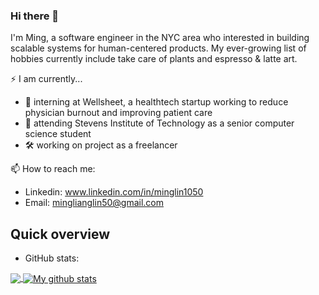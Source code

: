 ### Hi there 👋

I'm Ming, a software engineer in the NYC area who interested in building scalable systems for human-centered products. My ever-growing list of hobbies currently include take care of plants and espresso & latte art.

⚡ I am currently...

- 🏥 interning at Wellsheet, a healthtech startup working to reduce physician burnout and improving patient care
- 🌱 attending Stevens Institute of Technology as a senior computer science student
- 🛠 working on project as a freelancer

📫 How to reach me:
- Linkedin: www.linkedin.com/in/minglin1050
- Email: minglianglin50@gmail.com


## Quick overview
* GitHub stats:  
<a href="https://github.com/anuraghazra/github-readme-stats">
  <!-- Change the `github-readme-stats.anuraghazra1.vercel.app` to `github-readme-stats.vercel.app`  -->
  <img align="center" src="https://github-readme-stats.vercel.app/api/top-langs/?username=ming1in&langs_count=8" />
</a>
<a href="https://github.com/anuraghazra/github-readme-stats">
  <img align="center" src="https://github-readme-stats.anuraghazra1.vercel.app/api?username=ming1in&show_icons=true&line_height=27&include_all_commits=true" alt="My github stats" />
</a> 

<!--
**ming1in/ming1in** is a ✨ _special_ ✨ repository because its `README.md` (this file) appears on your GitHub profile.

Here are some ideas to get you started:

- 🔭 I’m currently working on ...
- 🌱 I’m currently learning ...
- 👯 I’m looking to collaborate on ...
- 🤔 I’m looking for help with ...
- 💬 Ask me about ...
- 📫 How to reach me: ...
- 😄 Pronouns: ...
- ⚡ Fun fact: ...
-->
